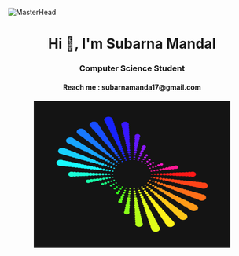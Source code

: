 ![MasterHead](https://www.gifcen.com/wp-content/uploads/2022/07/discord-banner-gif-8.gif)
<h1 align="center">Hi 👋, I'm Subarna Mandal</h1>
<h3 align="center">Computer Science Student</h3>
<h4 align="center">Reach me : subarnamanda17@gmail.com<h4/>
<p align="center">
    <img alt="Coding" width="400" height="300" src="aaa.gif">
  </p>

